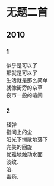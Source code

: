 # 无题二首

## 2010

### 1

似乎是可以了  
那就是可以了  
生活就是那么简单  
就像街旁的杂草  
夜市一般的喧闹

### 2

轻弹  
指间上的尘  
阳光下懒散地落下  
完美的回旋  
优雅地触动水面  
波纹.  
溶.  
毒药、
